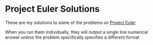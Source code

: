 # Project Euler Solutions

These are my solutions to some of the problems on [Project Euler](ProjectEuler.net)

When you run them individually, they will output a single line numerical answer unless the problem specifically specifies a different format

